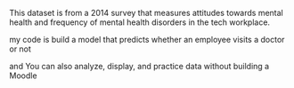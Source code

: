 This dataset is from a 2014 survey that measures attitudes towards mental health and frequency of mental health disorders in the tech workplace.

my code is  build a model that predicts whether an employee visits a doctor or not


and You can also analyze, display, and practice data without building a Moodle

